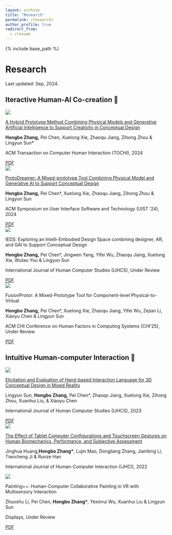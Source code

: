 ```yaml
---
layout: archive
title: "Research"
permalink: /research/
author_profile: true
redirect_from:
  - /resume
---
```


{% include base_path %}

# Research
Last updated: Sep, 2024.

## Iteractive Human-AI Co-creation 🤖

<div class="research-basic">
  <!-- img -->
  <div class="research-img">
    <div class="research-img-layout_box">
      <img src="{{ base_path }}/images/paper_img/tochi.png">
    </div>
  </div>
  <!-- content-paper -->
  <div class="research-content">
    <div class="research-paper-title">
      <p>
        <a href="https://doi.org/10.1145/3689433">
        A Hybrid Prototype Method Combining Physical Models and Generative Artificial Intelligence to Support Creativity in Conceptual Design
        </a>
      </p>
    </div>
    <div class="research-paper-author">
      <p>
      <strong>Hongbo Zhang,</strong> Pei Chen, Xuelong Xie, Zhaoqu Jiang, Zihong Zhou & Lingyun Sun*
      </p>
    </div>
    <div class="research-paper-venue">
      <p>
      ACM Transaction on Computer Human Interaction (TOCHI), 2024
      </p>
    </div>
    <div class="research-paper-attachment">
      <a class="attachment-btn" href="{{ base_path }}/files/HierVid.pdf">
        <i class="bi bi-file-pdf-fill"></i>
        PDF
      </a>
    </div>
  </div>
</div>

<div class="separate-section"></div>

<div class="research-basic">
  <!-- img -->
  <div class="research-img">
    <div class="research-img-layout_box">
      <img src="{{ base_path }}/images/paper_img/uist.png">
    </div>
  </div>
  <!-- content-paper -->
  <div class="research-content">
    <div class="research-paper-title">
      <p>
        <a href="https://doi.org/10.1145/3654777.3676399">
        ProtoDreamer: A Mixed-prototype Tool Combining Physical Model and Generative AI to Support Conceptual Design
        </a>
      </p>
    </div>
    <div class="research-paper-author">
      <p>
      <strong>Hongbo Zhang,</strong> Pei Chen*, Xuelong Xie, Zhaoqu Jiang, Zihong Zhou & Lingyun Sun
      </p>
    </div>
    <div class="research-paper-venue">
      <p>
      ACM Symposium on User Interface Software and Technology (UIST ’24), 2024
      </p>
    </div>
    <div class="research-paper-attachment">
      <a class="attachment-btn" href="{{ base_path }}/files/HierVid.pdf">
        <i class="bi bi-file-pdf-fill"></i>
        PDF
      </a>
    </div>
  </div>
</div>

<div class="separate-section"></div>

<div class="research-basic">
  <!-- img -->
  <div class="research-img">
    <div class="research-img-layout_box">
      <img src="{{ base_path }}/images/paper_img/ieds.png">
    </div>
  </div>
  <!-- content-paper -->
  <div class="research-content">
    <div class="research-paper-title">
      <p>
        <!-- <a href="https://doi.org/10.1080/10447318.2023.2267859"> -->
        IEDS: Exploring an Intelli-Embodied Design Space combining designer, AR, and GAI to Support Conceptual Design
        </a>
      </p>
    </div>
    <div class="research-paper-author">
      <p>
      <strong>Hongbo Zhang,</strong> Pei Chen*, Jingwen Yang, Yifei Wu, Zhaoqu Jiang, Xuelong Xie, Wutao You & Lingyun Sun
      </p>
    </div>
    <div class="research-paper-venue">
      <p>
       International Journal of Human Computer Studies (IJHCS), Under Review
      </p>
    </div>
    <div class="research-paper-attachment">
      <a class="attachment-btn" href="{{ base_path }}/files/HierVid.pdf">
        <i class="bi bi-file-pdf-fill"></i>
        PDF
      </a>
    </div>
  </div>
</div>


<div class="separate-section"></div>

<div class="research-basic">
  <!-- img -->
  <div class="research-img">
    <div class="research-img-layout_box">
      <img src="{{ base_path }}/images/paper_img/fusionprotor.png">
    </div>
  </div>
  <!-- content-paper -->
  <div class="research-content">
    <div class="research-paper-title">
      <p>
        <!-- <a href="https://doi.org/10.1080/10447318.2023.2267859"> -->
        FusionProtor: A Mixed-Prototype Tool for Component-level Physical-to-Virtual
        </a>
      </p>
    </div>
    <div class="research-paper-author">
      <p>
      <strong>Hongbo Zhang,</strong> Pei Chen*, Xuelong Xie, Zhaoqu Jiang, Yifei Wu, Zejian Li, Xiaoyu Chen & Lingyun Sun
      </p>
    </div>
    <div class="research-paper-venue">
      <p>
       ACM CHI Conference on Human Factors in Computing Systems (CHI’25), Under Review
      </p>
    </div>
    <div class="research-paper-attachment">
      <a class="attachment-btn" href="{{ base_path }}/files/HierVid.pdf">
        <i class="bi bi-file-pdf-fill"></i>
        PDF
      </a>
    </div>
  </div>
</div>

<div class="separate-section"></div>

## Intuitive Human-computer Interaction 👐




<div class="research-basic">
  <!-- img -->
  <div class="research-img">
    <div class="research-img-layout_box">
      <img src="{{ base_path }}/images/paper_img/HierVid-cover.webp">
    </div>
  </div>
  <!-- content-paper -->
  <div class="research-content">
    <div class="research-paper-title">
      <p>
        <a href="https://doi.org/10.1016/j.ijhcs.2023.103198">
        Elicitation and Evaluation of Hand-based Interaction Language for 3D Conceptual Design in Mixed Reality
        </a>
      </p>
    </div>
    <div class="research-paper-author">
      <p>
      Lingyun Sun, <strong>Hongbo Zhang,</strong> Pei Chen*, Zhaoqu Jiang, Xuelong Xie, Zihong Zhou, Xuanhui Liu, & Xiaoyu Chen
      </p>
    </div>
    <div class="research-paper-venue">
      <p>
       International Journal of Human Computer Studies (IJHCS), 2023
      </p>
    </div>
    <div class="research-paper-attachment">
      <a class="attachment-btn" href="{{ base_path }}/files/HierVid.pdf">
        <i class="bi bi-file-pdf-fill"></i>
        PDF
      </a>
    </div>
  </div>
</div>







<div class="separate-section"></div>



<div class="research-basic">
  <!-- img -->
  <div class="research-img">
    <div class="research-img-layout_box">
      <img src="{{ base_path }}/images/paper_img/Now_You_Know_Me.webp">
    </div>
  </div>
  <!-- content-paper -->
  <div class="research-content">
    <div class="research-paper-title">
      <p>
        <a href="https://doi.org/10.1016/j.ijhcs.2023.103198">
        The Effect of Tablet Computer Configurations and Touchscreen Gestures on Human Biomechanics, Performance, and Subjective Assessment
        </a>
      </p>
    </div>
    <div class="research-paper-author">
      <p>
      Jinghua Huang,<strong>Hongbo Zhang*</strong>, Lujin Mao, Dongliang Zhang, Jianfeng Li, Tiancheng Ji & Runze Han
      </p>
    </div>
    <div class="research-paper-venue">
      <p>
      International Journal of Human-Computer Interaction (IJHCI), 2022
      </p>
    </div>
    <!-- <div class="research-paper-attachment">
      <a class="attachment-btn" href="{{ base_path }}/files/HierVid.pdf">
        <i class="bi bi-file-pdf-fill"></i>
        PDF
      </a>
    </div> -->
  </div>
</div>





<div class="separate-section"></div>



<div class="research-basic">
  <!-- img -->
  <div class="research-img">
    <div class="research-img-layout_box">
      <img src="{{ base_path }}/images/paper_img/Now_You_Know_Me.webp">
    </div>
  </div>
  <!-- content-paper -->
  <div class="research-content">
    <div class="research-paper-title">
      <p>
        <!-- <a href="https://doi.org/10.1016/j.ijhcs.2023.103198"> -->
        Painting++: Human-Computer Collaborative Painting in VR with Multisensory Interaction
        <!-- </a> -->
      </p>
    </div>
    <div class="research-paper-author">
      <p>
      Zhuoshu Li, Pei Chen, <strong>Hongbo Zhang*</strong>, Yexinrui Wu, Xuanhui Liu & Lingyun Sun
      </p>
    </div>
    <div class="research-paper-venue">
      <p>
      Displays, Under Review
      </p>
    </div>
    <div class="research-paper-attachment">
      <a class="attachment-btn" href="{{ base_path }}/files/HierVid.pdf">
        <i class="bi bi-file-pdf-fill"></i>
        PDF
      </a>
    </div>
  </div>
</div>